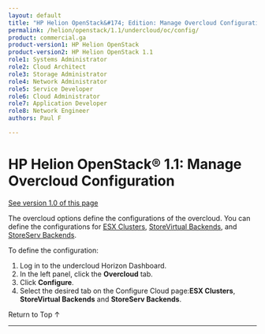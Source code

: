 ```yaml
---
layout: default
title: "HP Helion OpenStack&#174; Edition: Manage Overcloud Configuration"
permalink: /helion/openstack/1.1/undercloud/oc/config/
product: commercial.ga
product-version1: HP Helion OpenStack
product-version2: HP Helion OpenStack 1.1
role1: Systems Administrator 
role2: Cloud Architect 
role3: Storage Administrator 
role4: Network Administrator 
role5: Service Developer 
role6: Cloud Administrator 
role7: Application Developer 
role8: Network Engineer 
authors: Paul F

---
```

<!--PUBLISHED-->


<script>

function PageRefresh {
onLoad="window.refresh"
}

PageRefresh();

</script>

<!---

<p style="font-size: small;"> <a href="/helion/openstack/1.1/install-beta/kvm/">&#9664; PREV</a> | <a href="/helion/openstack/1.1/install-beta-overview/">&#9650; UP</a> | <a href="/helion/openstack/1.1/install-beta/esx/">NEXT &#9654;</a> </p> -->


# HP Helion OpenStack&#174; 1.1: Manage Overcloud Configuration
[See version 1.0 of this page](/helion/openstack/undercloud/oc/config/)

The overcloud options define the configurations of the overcloud. You can define the configurations for [ESX Clusters](/helion/openstack/1.1/undercloud/oc/config/esx/), [StoreVirtual Backends](/helion/openstack/1.1/undercloud/oc/config/storevirtual/), and [StoreServ Backends](/helion/openstack/1.1/undercloud/oc/config/storeserv/).

To define the configuration:

1. Log in to the undercloud Horizon Dashboard.
2. In the left panel, click the **Overcloud** tab.
3. Click **Configure**.
4. Select the desired tab on the Configure Cloud page:**ESX Clusters**, **StoreVirtual Backends** and **StoreServ Backends**.


<a href="#top" style="padding:14px 0px 14px 0px; text-decoration: none;"> Return to Top &#8593; </a>

----
